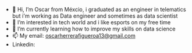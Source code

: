 - 👋 Hi, I’m Oscar from Méxcio, i graduated as an engineer in telematics but i'm working as Data engineer and sometimes as data scientist
- 👀 I’m interested in tech world and i like esports on my free time
- 🌱 I’m currently learning how to improve my skills on data science 
- 📫 My email: oscarherrerafigueroa13@gmail.com
- Linkedin: 

<!---
sibork13/sibork13 is a ✨ special ✨ repository because its `README.md` (this file) appears on your GitHub profile.
You can click the Preview link to take a look at your changes.
--->
